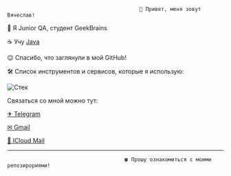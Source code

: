                                                👋 Привет, меня зовут Вячеслав!                                             


🚀 Я Junior QA, студент GeekBrains

☕ Учу [Java](https://github.com/Zhavoronkov24/Java)

😉 Спасибо, что заглянули в мой GitHub!

🛠 Список инструментов и сервисов, которые я использую:

   ![](https://i.ibb.co/YB9xHgW/Test-2.png "Стек")

Связаться со мной можно тут:


[✈ Telegram](http://t.me/SZhavoronkov24)

[✉ Gmail](mailto:13drummer133@gmail.com)

[🍏 IСloud Mail](mailto:sznomore@icloud.com)

<hr>


                                          🍀 Прошу ознакомиться с моими репозирориями!

  
